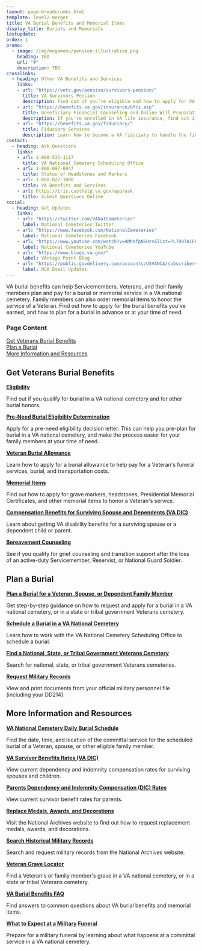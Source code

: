 ```yaml
---
layout: page-breadcrumbs.html
template: level2-merger
title: VA Burial Benefits and Memorial Items
display_title: Burials and Memorials
lastupdate:
order: 1
promo:
  - image: /img/megamenu/pension-illustration.png
    heading: TBD
    url: "#"
    description: TBD
crosslinks:
  - heading: Other VA Benefits and Services
    links:
    - url: "https://vets.gov/pension/survivors-pension/"
      title: VA Survivors Pension
      description: Find out if you’re eligible and how to apply for VA pension benefits as a surviving spouse or child of a deceased Veteran with wartime service.
    - url: "https://benefits.va.gov/insurance/bfcs.asp"
      title: Beneficiary Financial Counseling and Online Will Preparation
      description: If you're enrolled in VA life insurance, find out if you can get free financial planning and online will preparation services.
    - url: "https://benefits.va.gov/fiduciary/"
      title: Fiduciary Services
      description: Learn how to become a VA fiduciary to handle the financial affairs of a Veteran in need.
contact:
  - heading: Ask Questions
    links:
    - url: 1-800-535-1117
      title: VA National Cemetery Scheduling Office
    - url: 1-800-697-6947
      title: Status of Headstones and Markers    
    - url: 1-800-827-1000
      title: VA Benefits and Services
    - url: https://iris.custhelp.va.gov/app/ask
      title: Submit Questions Online
social:
  - heading: Get Updates
    links:
    - url: "https://twitter.com/VANatCemeteries"
      label: National Cemeteries Twitter
    - url: "https://www.facebook.com/NationalCemeteries"
      label: National Cemeteries Facebook
    - url: "https://www.youtube.com/watch?v=4MhXfpNSHzs&list=PL7897A1FCC5516DDE"
      label: National Cemeteries YouTube
    - url: "https://www.blogs.va.gov/"
      label: VAntage Point Blog
    - url: "https://public.govdelivery.com/accounts/USVANCA/subscribers/qualify"
      label: NCA Email Updates
---
```


<p class="va-introtext">
VA burial benefits can help Servicemembers, Veterans, and their family members plan and pay for a burial or memorial service in a VA national cemetery. Family members can also order memorial items to honor the service of a Veteran. Find out how to apply for the burial benefits you've earned, and how to plan for a burial in advance or at your time of need.</p>

<h3 class="highlight">Page Content</h3>

[Get Veterans Burial Benefits](#get)<br>
[Plan a Burial](#manage)<br>
[More Information and Resources](#more)<br>

<section id="get" class="merger-majorlinks">

  <h2 class="highlight">Get Veterans Burial Benefits</h2>

  <div class="link">
    <a href="https://vets.gov/burials-and-memorials/eligibility/"><b>Eligibility</b></a>
    <p>Find out if you qualify for burial in a VA national cemetery and for other burial honors.
  </div>

  <div class="link">
    <a href="https://vets.gov/burials-and-memorials/pre-need/"><b>Pre-Need Burial Eligibility Determination</b></a>
    <p>Apply for a pre-need eligibility decision letter. This can help you pre-plan for burial in a VA national cemetery, and make the process easier for your family members at your time of need.</p>
  </div>

  <div class="link">
    <a href="https://vets.gov/burials-and-memorials/survivor-and-dependent-benefits/burial-costs/"><b>Veteran Burial Allowance</b></a>
    <p>Learn how to apply for a burial allowance to help pay for a Veteran's funeral services, burial, and transportation costs.</p>
  </div>

  <div class="link">
    <a href="https://www.vets.gov/burials-and-memorials/honor/headstones-markers-medallions/"><b>Memorial Items</b></a>
    <p>Find out how to apply for grave markers, headstones, Presidential Memorial Certificates, and other memorial items to honor a Veteran's service.</p>
  </div>

  <div class="link">
    <a href="https://vets.gov/burials-and-memorials/survivor-and-dependent-benefits/compensation/"><b>Compensation Benefits for Surviving Spouse and Dependents (VA DIC)</b></a>
    <p>Learn about getting VA disability benefits for a surviving spouse or a dependent child or parent.</p>
  </div>

   <div class="link">
    <a href="https://www.vets.gov/burials-and-memorials/bereavement-counseling/"><b>Bereavement Counseling</b></a>
    <p>See if you qualify for grief counseling and transition support after the loss of an active-duty Servicemember, Reservist, or National Guard Soldier.</p>
  </div>


</section>

<section id="manage" class="merger-majorlinks">

  <h2 class='highlight'>Plan a Burial</h2>

  <div class="link">
    <a href="https://vets.gov/burials-and-memorials/burial-planning/"><b>Plan a Burial for a Veteran, Spouse, or Dependent Family Member</b></a>
    <p>Get step-by-step guidance on how to request and apply for a burial in a VA national cemetery, or in a state or tribal government Veterans cemetery.</p>
    </div>

  <div class="link">
    <a href="https://vets.gov/facilities"><b>Schedule a Burial in a VA National Cemetery</b></a>
    <p>Learn how to work with the VA National Cemetery Scheduling Office to schedule a burial.</p>
  </div>

   <div class="link">
    <a href="https://www.cem.va.gov/cem/cems/index.asp"><b>Find a National, State, or Tribal Government Veterans Cemetery</b></a>
    <p>Search for national, state, or tribal government Veterans cemeteries.</p>
  </div>

  <div class="link">
    <a href="https://www.ebenefits.va.gov/ebenefits/about/feature?feature=military-personnel-file"><b>Request Military Records</b></a>
    <p>View and print documents from your official military personnel file (including your DD214).</p>

  </div>

</section>

<section id="more" class="merger-majorlinks">

  <h2 class='highlight'>More Information and Resources</h2>

  <div class="https://www.cem.va.gov/dailyburialschedule/">
    <a href="c"><b>VA National Cemetery Daily Burial Schedule</b></a>
    <p>Find the date, time, and location of the committal service for the scheduled burial of a Veteran, spouse, or other eligible family member.</p>
  </div>

  <div class="https://benefits.va.gov/Compensation/current_rates_dic.asp">
    <a href=""><b>VA Survivor Benefits Rates (VA DIC)</b></a>
    <p>View current dependency and indemnity compensation rates for surviving spouses and children.</p>

  <div class="https://benefits.va.gov/Pension/current_rates_Parents_DIC_pen.asp">
    <a href=""><b>Parents Dependency and Indemnity Compensation (DIC) Rates</b></a>
    <p>View current survivor benefit rates for parents.</p>

  <div class="https://www.archives.gov/veterans/replace-medals.html">
    <a href=""><b>Replace Medals, Awards, and Decorations</b></a>
    <p>Visit the National Archives website to find out how to request replacement medals, awards, and decorations.</p>

  <div class="link">
    <a href="https://www.archives.gov/veterans"><b>Search Historical Military Records</b></a>
    <p>Search and request military records from the National Archives website.</p>
  </div>

  <div class="link">
    <a href="https://m.va.gov/gravelocator/index.cfm"><b>Veteran Grave Locator</b></a>
    <p>Find a Veteran's or family member's grave in a VA national cemetery, or in a state or tribal Veterans cemetery.</p>
  </div>

  <div class="link">
    <a href="https://www.cem.va.gov/cem/faq.asp"><b>VA Burial Benefits FAQ</b></a>
    <p>Find answers to common questions about VA burial benefits and memorial items.</p>
  </div>

  <div class="link">
    <a href="https://vets.gov/burials-and-memorials/what-to-expect-at-a-funeral/"><b>What to Expect at a Military Funeral</b></a>
    <p>Prepare for a military funeral by learning about what happens at a committal service in a VA national cemetery.</p>
  </div>

</section>
